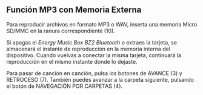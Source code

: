 ## Función MP3 con Memoria Externa

Para reproducir archivos en formato MP3 o WAV, inserta una memoria Micro SD/MMC en la ranura correspondiente (10).

Si apagas el *Energy Music Box BZ2 Bluetooth* o extraes la tarjeta, se almacenará el instante de reproducción en la memoria interna del dispositivo. Cuando vuelvas a conectar la misma tarjeta, continuará la reproducción en el mismo instante donde lo dejaste.

Para pasar de canción en canción, pulsa los botones de AVANCE (3) y RETROCESO (7). También puedes avanzar a la carpeta siguiente, pulsando el botón de NAVEGACIÓN POR CARPETAS (4).
